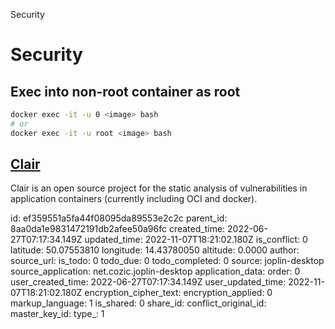 Security

# Security

## Exec into non-root container as root
```bash
docker exec -it -u 0 <image> bash
# or
docker exec -it -u root <image> bash
```

## [**Clair**](https://github.com/quay/clair)
Clair is an open source project for the static analysis of vulnerabilities in application containers (currently including OCI and docker).

id: ef359551a5fa44f08095da89553e2c2c
parent_id: 8aa0da1e9831472191db2afee50a96fc
created_time: 2022-06-27T07:17:34.149Z
updated_time: 2022-11-07T18:21:02.180Z
is_conflict: 0
latitude: 50.07553810
longitude: 14.43780050
altitude: 0.0000
author: 
source_url: 
is_todo: 0
todo_due: 0
todo_completed: 0
source: joplin-desktop
source_application: net.cozic.joplin-desktop
application_data: 
order: 0
user_created_time: 2022-06-27T07:17:34.149Z
user_updated_time: 2022-11-07T18:21:02.180Z
encryption_cipher_text: 
encryption_applied: 0
markup_language: 1
is_shared: 0
share_id: 
conflict_original_id: 
master_key_id: 
type_: 1